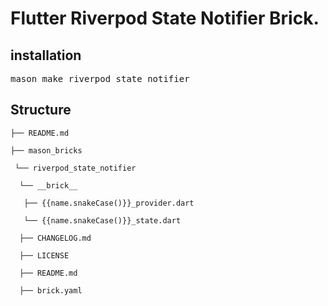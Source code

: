 # Flutter Riverpod State Notifier Brick.

<h2>installation</h2>
<pre>mason make riverpod_state_notifier </pre>

<h2>Structure</h2>

```
├── README.md

├── mason_bricks

 └── riverpod_state_notifier

  └── __brick__

   ├── {{name.snakeCase()}}_provider.dart

   └── {{name.snakeCase()}}_state.dart 

  ├── CHANGELOG.md

  ├── LICENSE

  ├── README.md

  ├── brick.yaml

```


